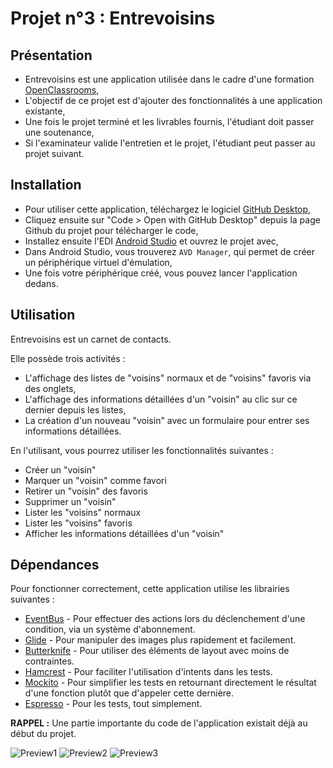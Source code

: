# Projet n°3 : Entrevoisins

## Présentation
- Entrevoisins est une application utilisée dans le cadre d'une formation [OpenClassrooms](https://openclassrooms.com/fr/paths/511-developpeur-dapplication-android),
- L'objectif de ce projet est d'ajouter des fonctionnalités à une application existante,
- Une fois le projet terminé et les livrables fournis, l'étudiant doit passer une soutenance,
- Si l'examinateur valide l'entretien et le projet, l'étudiant peut passer au projet suivant.

## Installation
- Pour utiliser cette application, téléchargez le logiciel [GitHub Desktop](https://desktop.github.com/),
- Cliquez ensuite sur "Code > Open with GitHub Desktop" depuis la page Github du projet pour télécharger le code,
- Installez ensuite l'EDI [Android Studio](https://developer.android.com/studio) et ouvrez le projet avec,
- Dans Android Studio, vous trouverez `AVD Manager`, qui permet de créer un périphérique virtuel d'émulation,
- Une fois votre périphérique créé, vous pouvez lancer l'application dedans.

## Utilisation

Entrevoisins est un carnet de contacts.

Elle possède trois activités :
- L'affichage des listes de "voisins" normaux et de "voisins" favoris via des onglets,
- L'affichage des informations détaillées d'un "voisin" au clic sur ce dernier depuis les listes,
- La création d'un nouveau "voisin" avec un formulaire pour entrer ses informations détaillées.

En l'utilisant, vous pourrez utiliser les fonctionnalités suivantes :
- Créer un "voisin"
- Marquer un "voisin" comme favori
- Retirer un "voisin" des favoris
- Supprimer un "voisin"
- Lister les "voisins" normaux
- Lister les "voisins" favoris
- Afficher les informations détaillées d'un "voisin"

## Dépendances

Pour fonctionner correctement, cette application utilise les librairies suivantes :

- [EventBus](https://github.com/greenrobot/EventBus) - Pour effectuer des actions lors du déclenchement d'une condition, via un système d'abonnement.
- [Glide](https://github.com/bumptech/glide) - Pour manipuler des images plus rapidement et facilement.
- [Butterknife](https://github.com/JakeWharton/butterknife) - Pour utiliser des éléments de layout avec moins de contraintes.
- [Hamcrest](http://hamcrest.org/JavaHamcrest/distributables) - Pour faciliter l'utilisation d'intents dans les tests.
- [Mockito](https://mvnrepository.com/artifact/org.mockito/mockito-core/) - Pour simplifier les tests en retournant directement le résultat d'une fonction plutôt que d'appeler cette dernière.
- [Espresso](https://developer.android.com/training/testing/espresso/setup) - Pour les tests, tout simplement.

**RAPPEL :** Une partie importante du code de l'application existait déjà au début du projet.
 
![Preview1](https://i.imgur.com/onwKwY0.jpg)
![Preview2](https://i.imgur.com/ydVHViR.jpg)
![Preview3](https://i.imgur.com/slCAv9A.jpg)
